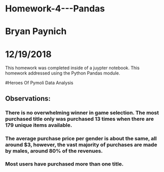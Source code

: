 # Homework-4---Pandas
# Bryan Paynich
# 12/19/2018

This homework was completed inside of a juypter notebook.  This homework addressed using the Python Pandas module. 

#Heroes Of Pymoli Data Analysis
## Observations:

### There is no overwhelming winner in game selection. The most purchased title only was purchased 13 times when there are 179 unique items available.

### The average purchase price per gender is about the same, all around $3, however, the vast majority of purchases are made by males, around 80% of the revenues.

### Most users have purchased more than one title.
